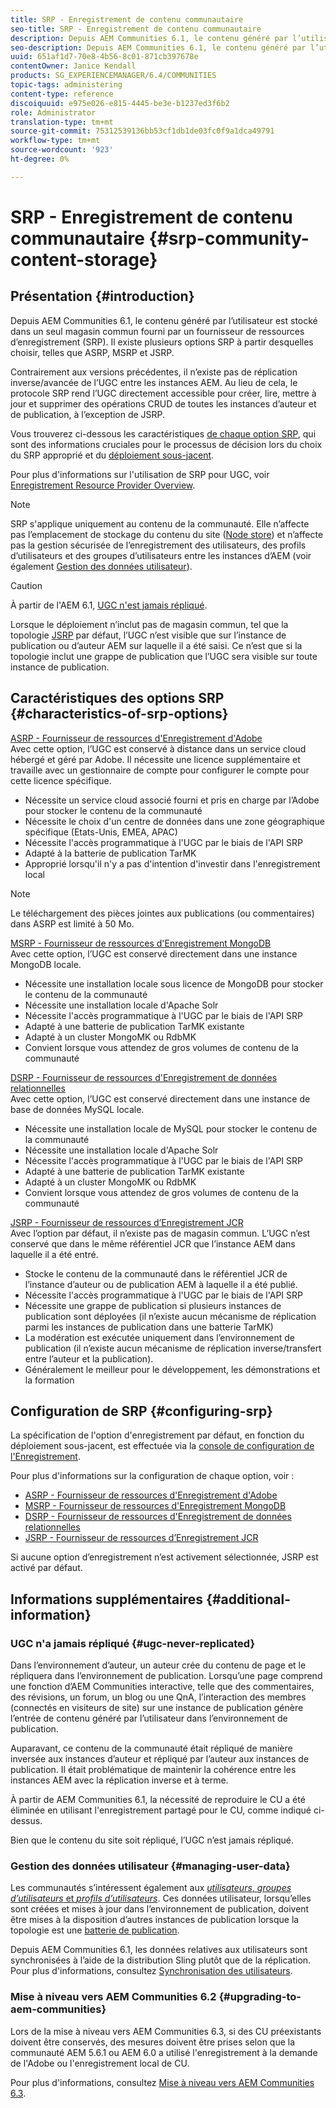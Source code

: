 ```yaml
---
title: SRP - Enregistrement de contenu communautaire
seo-title: SRP - Enregistrement de contenu communautaire
description: Depuis AEM Communities 6.1, le contenu généré par l’utilisateur est stocké dans un seul magasin commun fourni par un fournisseur de ressources d’enregistrement (SRP).
seo-description: Depuis AEM Communities 6.1, le contenu généré par l’utilisateur est stocké dans un seul magasin commun fourni par un fournisseur de ressources d’enregistrement (SRP).
uuid: 651af1d7-70e8-4b56-8c01-871cb397678e
contentOwner: Janice Kendall
products: SG_EXPERIENCEMANAGER/6.4/COMMUNITIES
topic-tags: administering
content-type: reference
discoiquuid: e975e026-e815-4445-be3e-b1237ed3f6b2
role: Administrator
translation-type: tm+mt
source-git-commit: 75312539136bb53cf1db1de03fc0f9a1dca49791
workflow-type: tm+mt
source-wordcount: '923'
ht-degree: 0%

---
```



# SRP - Enregistrement de contenu communautaire {#srp-community-content-storage}

## Présentation {#introduction}

Depuis AEM Communities 6.1, le contenu généré par l’utilisateur est stocké dans un seul magasin commun fourni par un fournisseur de ressources d’enregistrement (SRP). Il existe plusieurs options SRP à partir desquelles choisir, telles que ASRP, MSRP et JSRP.

Contrairement aux versions précédentes, il n’existe pas de réplication inverse/avancée de l’UGC entre les instances AEM. Au lieu de cela, le protocole SRP rend l’UGC directement accessible pour créer, lire, mettre à jour et supprimer des opérations CRUD de toutes les instances d’auteur et de publication, à l’exception de JSRP.

Vous trouverez ci-dessous les caractéristiques [de chaque option SRP](#characteristics-of-srp-options), qui sont des informations cruciales pour le processus de décision lors du choix du SRP approprié et du [déploiement sous-jacent](topologies.md).

Pour plus d&#39;informations sur l&#39;utilisation de SRP pour UGC, voir [Enregistrement Resource Provider Overview](srp.md).

>[!NOTE]
>
>SRP s&#39;applique uniquement au contenu de la communauté. Elle n’affecte pas l’emplacement de stockage du contenu du site ([Node store](../../help/sites-deploying/data-store-config.md)) et n’affecte pas la gestion sécurisée de l’enregistrement des utilisateurs, des profils d’utilisateurs et des groupes d’utilisateurs entre les instances d’AEM (voir également [Gestion des données utilisateur](#managing-user-data)).

>[!CAUTION]
>
>À partir de l&#39;AEM 6.1, [UGC n&#39;est jamais répliqué](#ugc-never-replicated).
>
>Lorsque le déploiement n’inclut pas de magasin commun, tel que la topologie [JSRP](topologies.md#jsrp) par défaut, l’UGC n’est visible que sur l’instance de publication ou d’auteur AEM sur laquelle il a été saisi. Ce n’est que si la topologie inclut une grappe de publication que l’UGC sera visible sur toute instance de publication.

## Caractéristiques des options SRP {#characteristics-of-srp-options}

[ASRP - Fournisseur de ressources d&#39;Enregistrement d&#39;Adobe](asrp.md)\
Avec cette option, l’UGC est conservé à distance dans un service cloud hébergé et géré par Adobe. Il nécessite une licence supplémentaire et travaille avec un gestionnaire de compte pour configurer le compte pour cette licence spécifique.

* Nécessite un service cloud associé fourni et pris en charge par l’Adobe pour stocker le contenu de la communauté
* Nécessite le choix d&#39;un centre de données dans une zone géographique spécifique (Etats-Unis, EMEA, APAC)
* Nécessite l&#39;accès programmatique à l&#39;UGC par le biais de l&#39;API SRP
* Adapté à la batterie de publication TarMK
* Approprié lorsqu&#39;il n&#39;y a pas d&#39;intention d&#39;investir dans l&#39;enregistrement local

>[!NOTE]
>
>Le téléchargement des pièces jointes aux publications (ou commentaires) dans ASRP est limité à 50 Mo.

[MSRP - Fournisseur de ressources d&#39;Enregistrement MongoDB](msrp.md)\
Avec cette option, l’UGC est conservé directement dans une instance MongoDB locale.

* Nécessite une installation locale sous licence de MongoDB pour stocker le contenu de la communauté
* Nécessite une installation locale d&#39;Apache Solr
* Nécessite l&#39;accès programmatique à l&#39;UGC par le biais de l&#39;API SRP
* Adapté à une batterie de publication TarMK existante
* Adapté à un cluster MongoMK ou RdbMK
* Convient lorsque vous attendez de gros volumes de contenu de la communauté

[DSRP - Fournisseur de ressources d&#39;Enregistrement de données relationnelles](dsrp.md)\
Avec cette option, l’UGC est conservé directement dans une instance de base de données MySQL locale.

* Nécessite une installation locale de MySQL pour stocker le contenu de la communauté
* Nécessite une installation locale d&#39;Apache Solr
* Nécessite l&#39;accès programmatique à l&#39;UGC par le biais de l&#39;API SRP
* Adapté à une batterie de publication TarMK existante
* Adapté à un cluster MongoMK ou RdbMK
* Convient lorsque vous attendez de gros volumes de contenu de la communauté

[JSRP - Fournisseur de ressources d’Enregistrement JCR](jsrp.md)\
Avec l’option par défaut, il n’existe pas de magasin commun. L’UGC n’est conservé que dans le même référentiel JCR que l’instance AEM dans laquelle il a été entré.

* Stocke le contenu de la communauté dans le référentiel JCR de l’instance d’auteur ou de publication AEM à laquelle il a été publié.
* Nécessite l&#39;accès programmatique à l&#39;UGC par le biais de l&#39;API SRP
* Nécessite une grappe de publication si plusieurs instances de publication sont déployées (il n’existe aucun mécanisme de réplication parmi les instances de publication dans une batterie TarMK)
* La modération est exécutée uniquement dans l’environnement de publication (il n’existe aucun mécanisme de réplication inverse/transfert entre l’auteur et la publication).
* Généralement le meilleur pour le développement, les démonstrations et la formation

## Configuration de SRP {#configuring-srp}

La spécification de l&#39;option d&#39;enregistrement par défaut, en fonction du déploiement sous-jacent, est effectuée via la [console de configuration de l&#39;Enregistrement](srp-config.md).

Pour plus d&#39;informations sur la configuration de chaque option, voir :

* [ASRP - Fournisseur de ressources d&#39;Enregistrement d&#39;Adobe](asrp.md)
* [MSRP - Fournisseur de ressources d&#39;Enregistrement MongoDB](msrp.md)
* [DSRP - Fournisseur de ressources d&#39;Enregistrement de données relationnelles](dsrp.md)
* [JSRP - Fournisseur de ressources d’Enregistrement JCR](jsrp.md)

Si aucune option d’enregistrement n’est activement sélectionnée, JSRP est activé par défaut.

## Informations supplémentaires {#additional-information}

### UGC n&#39;a jamais répliqué {#ugc-never-replicated}

Dans l’environnement d’auteur, un auteur crée du contenu de page et le répliquera dans l’environnement de publication. Lorsqu’une page comprend une fonction d’AEM Communities interactive, telle que des commentaires, des révisions, un forum, un blog ou une QnA, l’interaction des membres (connectés en visiteurs de site) sur une instance de publication génère l’entrée de contenu généré par l’utilisateur dans l’environnement de publication.

Auparavant, ce contenu de la communauté était répliqué de manière inversée aux instances d’auteur et répliqué par l’auteur aux instances de publication. Il était problématique de maintenir la cohérence entre les instances AEM avec la réplication inverse et à terme.

À partir de AEM Communities 6.1, la nécessité de reproduire le CU a été éliminée en utilisant l&#39;enregistrement partagé pour le CU, comme indiqué ci-dessus.

Bien que le contenu du site soit répliqué, l’UGC n’est jamais répliqué.

### Gestion des données utilisateur {#managing-user-data}

Les communautés s’intéressent également aux [*utilisateurs*, *groupes d’utilisateurs* et *profils d’utilisateurs*](users.md). Ces données utilisateur, lorsqu’elles sont créées et mises à jour dans l’environnement de publication, doivent être mises à la disposition d’autres instances de publication lorsque la topologie est une [batterie de publication](../../help/sites-deploying/recommended-deploys.md#tarmk-farm).

Depuis AEM Communities 6.1, les données relatives aux utilisateurs sont synchronisées à l’aide de la distribution Sling plutôt que de la réplication. Pour plus d&#39;informations, consultez [Synchronisation des utilisateurs](sync.md).

### Mise à niveau vers AEM Communities 6.2 {#upgrading-to-aem-communities}

Lors de la mise à niveau vers AEM Communities 6.3, si des CU préexistants doivent être conservés, des mesures doivent être prises selon que la communauté AEM 5.6.1 ou AEM 6.0 a utilisé l&#39;enregistrement à la demande de l&#39;Adobe ou l&#39;enregistrement local de CU.

Pour plus d&#39;informations, consultez [Mise à niveau vers AEM Communities 6.3](upgrade.md).
